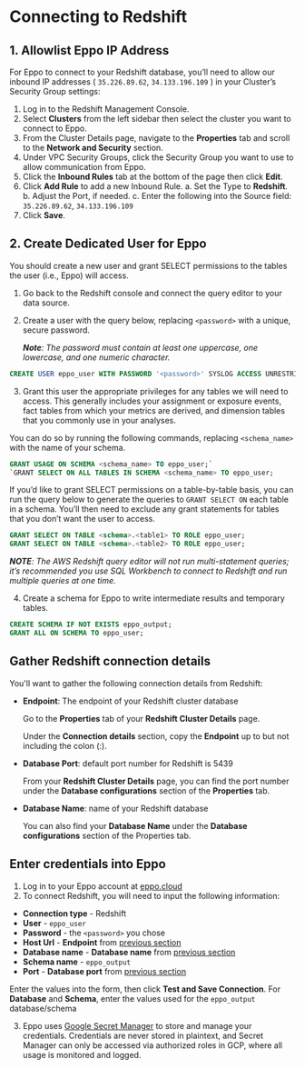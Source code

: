 # Connecting to Redshift

## 1. Allowlist Eppo IP Address

For Eppo to connect to your Redshift database, you’ll need to allow our inbound IP addresses ( `35.226.89.62`, `34.133.196.109` ) in your Cluster’s Security Group settings:

1. Log in to the Redshift Management Console.
2. Select **Clusters** from the left sidebar then select the cluster you want to connect to Eppo.
3. From the Cluster Details page, navigate to the **Properties** tab and scroll to the **Network and Security** section.
4. Under VPC Security Groups, click the Security Group you want to use to allow communication from Eppo.
5. Click the **Inbound Rules** tab at the bottom of the page then click **Edit**.
6. Click **Add Rule** to add a new Inbound Rule.
    a. Set the Type to **Redshift**.
    b. Adjust the Port, if needed.
    c. Enter the following into the Source field: `35.226.89.62`, `34.133.196.109`
7. Click **Save**.

## 2. Create Dedicated User for Eppo

You should create a new user and grant SELECT permissions to the tables the user (i.e., Eppo) will access.

1. Go back to the Redshift console and connect the query editor to your data source.
2. Create a user with the query below, replacing `<password>` with a unique, secure password.

    _**Note**: The password must contain at least one uppercase, one lowercase, and one numeric character._

```sql
CREATE USER eppo_user WITH PASSWORD '<password>' SYSLOG ACCESS UNRESTRICTED;
```

3. Grant this user the appropriate privileges for any tables we will need to access. This
generally includes your assignment or exposure events, fact tables from which your
metrics are derived, and dimension tables that you commonly use in your analyses.

You can do so by running the following commands, replacing `<schema_name>` with the name of your schema.

```sql
GRANT USAGE ON SCHEMA <schema_name> TO eppo_user;`
`GRANT SELECT ON ALL TABLES IN SCHEMA <schema_name> TO eppo_user;
```

If you’d like to grant SELECT permissions on a table-by-table basis, you can run the query below to generate the queries to `GRANT SELECT ON` each table in a schema. You’ll then need to exclude any grant statements for tables that you don’t want the user to access.

```sql
GRANT SELECT ON TABLE <schema>.<table1> TO ROLE eppo_user;
GRANT SELECT ON TABLE <schema>.<table2> TO ROLE eppo_user;
```

_**NOTE**: The AWS Redshift query editor will not run multi-statement queries; it’s recommended you use SQL Workbench to connect to Redshift and run multiple queries at one time._

4. Create a schema for Eppo to write intermediate results and temporary tables.
```sql
CREATE SCHEMA IF NOT EXISTS eppo_output;
GRANT ALL ON SCHEMA TO eppo_user;
```

## Gather Redshift connection details

You'll want to gather the following connection details from Redshift:

- **Endpoint**: The endpoint of your Redshift cluster database

    Go to the **Properties** tab of your **Redshift Cluster Details** page.

    Under the **Connection details** section, copy the **Endpoint** up to but not including the colon (:).

- **Database Port**: default port number for Redshift is 5439

    From your **Redshift Cluster Details** page, you can find the port number under the **Database configurations** section of the **Properties** tab.

- **Database Name**: name of your Redshift database

    You can also find your **Database Name** under the **Database configurations** section of the Properties tab.

## Enter credentials into Eppo

1. Log in to your Eppo account at [eppo.cloud](https://eppo.cloud/)
2. To connect Redshift, you will need to input the following information:

- **Connection type** - Redshift
- **User** - `eppo_user`
- **Password** - the `<password>` you chose 
- **Host Url** - **Endpoint** from [previous section](#gather-redshift-connection-details)
- **Database name** - **Database name** from [previous section](#gather-redshift-connection-details)
- **Schema name** - `eppo_output`
- **Port** - **Database port** from [previous section](#gather-redshift-connection-details)

Enter the values into the form, then click **Test and Save Connection**. For **Database** and **Schema**, enter the values used for the `eppo_output` database/schema

3. Eppo uses [Google Secret Manager](https://cloud.google.com/secret-manager) to store and manage your credentials. Credentials are never stored in plaintext, and Secret Manager can only be accessed via authorized roles in GCP, where all usage is monitored and logged.